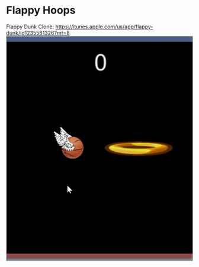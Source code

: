 # Flappy Hoops
Flappy Dunk Clone: https://itunes.apple.com/us/app/flappy-dunk/id1235581326?mt=8
![sample](FlappyHoops.gif)
